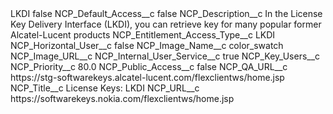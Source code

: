 <?xml version="1.0" encoding="UTF-8"?>
<CustomMetadata xmlns="http://soap.sforce.com/2006/04/metadata" xmlns:xsi="http://www.w3.org/2001/XMLSchema-instance" xmlns:xsd="http://www.w3.org/2001/XMLSchema">
    <label>LKDI</label>
    <protected>false</protected>
    <values>
        <field>NCP_Default_Access__c</field>
        <value xsi:type="xsd:boolean">false</value>
    </values>
    <values>
        <field>NCP_Description__c</field>
        <value xsi:type="xsd:string">In the License Key Delivery Interface (LKDI), you can retrieve key for many popular former Alcatel-Lucent products</value>
    </values>
    <values>
        <field>NCP_Entitlement_Access_Type__c</field>
        <value xsi:type="xsd:string">LKDI</value>
    </values>
    <values>
        <field>NCP_Horizontal_User__c</field>
        <value xsi:type="xsd:boolean">false</value>
    </values>
    <values>
        <field>NCP_Image_Name__c</field>
        <value xsi:type="xsd:string">color_swatch</value>
    </values>
    <values>
        <field>NCP_Image_URL__c</field>
        <value xsi:nil="true"/>
    </values>
    <values>
        <field>NCP_Internal_User_Service__c</field>
        <value xsi:type="xsd:boolean">true</value>
    </values>
    <values>
        <field>NCP_Key_Users__c</field>
        <value xsi:nil="true"/>
    </values>
    <values>
        <field>NCP_Priority__c</field>
        <value xsi:type="xsd:double">80.0</value>
    </values>
    <values>
        <field>NCP_Public_Access__c</field>
        <value xsi:type="xsd:boolean">false</value>
    </values>
    <values>
        <field>NCP_QA_URL__c</field>
        <value xsi:type="xsd:string">https://stg-softwarekeys.alcatel-lucent.com/flexclientws/home.jsp</value>
    </values>
    <values>
        <field>NCP_Title__c</field>
        <value xsi:type="xsd:string">License Keys: LKDI</value>
    </values>
    <values>
        <field>NCP_URL__c</field>
        <value xsi:type="xsd:string">https://softwarekeys.nokia.com/flexclientws/home.jsp</value>
    </values>
</CustomMetadata>
